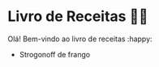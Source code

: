 # Livro de Receitas :man_cook:



Olá! Bem-vindo ao livro de receitas :happy:

- Strogonoff de frango

